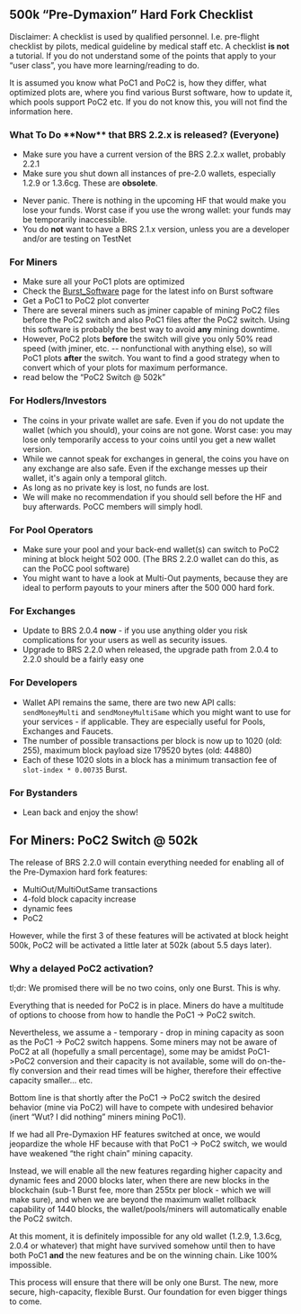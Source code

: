 500k “Pre-Dymaxion” Hard Fork Checklist
---------------------------------------

Disclaimer: A checklist is used by qualified personnel. I.e. pre-flight checklist by pilots, medical guideline by medical staff etc. A checklist **is not** a tutorial. If you do not understand some of the points that apply to your “user class”, you have more learning/reading to do.

It is assumed you know what PoC1 and PoC2 is, how they differ, what optimized plots are, where you find various Burst software, how to update it, which pools support PoC2 etc. If you do not know this, you will not find the information here.

### What To Do \*\*Now\*\* that BRS 2.2.x is released? (Everyone)

-   Make sure you have a current version of the BRS 2.2.x wallet, probably 2.2.1
-   Make sure you shut down all instances of pre-2.0 wallets, especially 1.2.9 or 1.3.6cg. These are **obsolete**.

<!-- -->

-   Never panic. There is nothing in the upcoming HF that would make you lose your funds. Worst case if you use the wrong wallet: your funds may be temporarily inaccessible.
-   You do **not** want to have a BRS 2.1.x version, unless you are a developer and/or are testing on TestNet

### For Miners

-   Make sure all your PoC1 plots are optimized
-   Check the [Burst\_Software](burst-software.md) page for the latest info on Burst software
-   Get a PoC1 to PoC2 plot converter
-   There are several miners such as jminer capable of mining PoC2 files before the PoC2 switch and also PoC1 files after the PoC2 switch. Using this software is probably the best way to avoid **any** mining downtime.
-   However, PoC2 plots **before** the switch will give you only 50% read speed (with jminer, etc. -- nonfunctional with anything else), so will PoC1 plots **after** the switch. You want to find a good strategy when to convert which of your plots for maximum performance.
-   read below the “PoC2 Switch @ 502k”

### For Hodlers/Investors

-   The coins in your private wallet are safe. Even if you do not update the wallet (which you should), your coins are not gone. Worst case: you may lose only temporarily access to your coins until you get a new wallet version.
-   While we cannot speak for exchanges in general, the coins you have on any exchange are also safe. Even if the exchange messes up their wallet, it's again only a temporal glitch.
-   As long as no private key is lost, no funds are lost.
-   We will make no recommendation if you should sell before the HF and buy afterwards. PoCC members will simply hodl.

### For Pool Operators

-   Make sure your pool and your back-end wallet(s) can switch to PoC2 mining at block height 502 000. (The BRS 2.2.0 wallet can do this, as can the PoCC pool software)
-   You might want to have a look at Multi-Out payments, because they are ideal to perform payouts to your miners after the 500 000 hard fork.

### For Exchanges

-   Update to BRS 2.0.4 **now** - if you use anything older you risk complications for your users as well as security issues.
-   Upgrade to BRS 2.2.0 when released, the upgrade path from 2.0.4 to 2.2.0 should be a fairly easy one

### For Developers

-   Wallet API remains the same, there are two new API calls: `sendMoneyMulti` and `sendMoneyMultiSame` which you might want to use for your services - if applicable. They are especially useful for Pools, Exchanges and Faucets.
-   The number of possible transactions per block is now up to 1020 (old: 255), maximum block payload size 179520 bytes (old: 44880)
-   Each of these 1020 slots in a block has a minimum transaction fee of `slot-index * 0.00735` Burst.

### For Bystanders

-   Lean back and enjoy the show!

For Miners: PoC2 Switch @ 502k
------------------------------

The release of BRS 2.2.0 will contain everything needed for enabling all of the Pre-Dymaxion hard fork features:

-   MultiOut/MultiOutSame transactions
-   4-fold block capacity increase
-   dynamic fees
-   PoC2

However, while the first 3 of these features will be activated at block height 500k, PoC2 will be activated a little later at 502k (about 5.5 days later).

### Why a delayed PoC2 activation?

tl;dr: We promised there will be no two coins, only one Burst. This is why.

Everything that is needed for PoC2 is in place. Miners do have a multitude of options to choose from how to handle the PoC1 -&gt; PoC2 switch.

Nevertheless, we assume a - temporary - drop in mining capacity as soon as the PoC1 -&gt; PoC2 switch happens. Some miners may not be aware of PoC2 at all (hopefully a small percentage), some may be amidst PoC1-&gt;PoC2 conversion and their capacity is not available, some will do on-the-fly conversion and their read times will be higher, therefore their effective capacity smaller... etc.

Bottom line is that shortly after the PoC1 -&gt; PoC2 switch the desired behavior (mine via PoC2) will have to compete with undesired behavior (inert “Wut? I did nothing” miners mining PoC1).

If we had all Pre-Dymaxion HF features switched at once, we would jeopardize the whole HF because with that PoC1 -&gt; PoC2 switch, we would have weakened “the right chain” mining capacity.

Instead, we will enable all the new features regarding higher capacity and dynamic fees and 2000 blocks later, when there are new blocks in the blockchain (sub-1 Burst fee, more than 255tx per block - which we will make sure), and when we are beyond the maximum wallet rollback capability of 1440 blocks, the wallet/pools/miners will automatically enable the PoC2 switch.

At this moment, it is definitely impossible for any old wallet (1.2.9, 1.3.6cg, 2.0.4 or whatever) that might have survived somehow until then to have both PoC1 **and** the new features and be on the winning chain. Like 100% impossible.

This process will ensure that there will be only one Burst. The new, more secure, high-capacity, flexible Burst. Our foundation for even bigger things to come.

